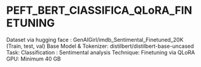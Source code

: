 # PEFT_BERT_ClASSIFICA_QLoRA_FINETUNING
Dataset via hugging face : GenAIGirl/imdb_Sentimental_Finetuned_20K (Train, test, val)
Base Model & Tokenizer: distilbert/distilbert-base-uncased
Task: Classification : Sentimental analysis
Technique: Finetuning via QLoRA
GPU: Minimum 40 GB
